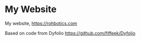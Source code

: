 # My Website

My website, https://rohbotics.com


Based on code from Dyfolio https://github.com/fiffeek/Dyfolio

